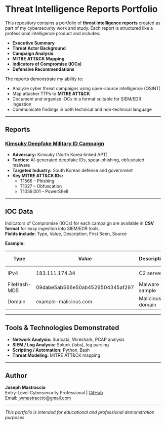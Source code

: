 # Threat Intelligence Reports Portfolio

This repository contains a portfolio of **threat intelligence reports** created as part of my cybersecurity work and study. Each report is structured like a professional intelligence product and includes:

- **Executive Summary**  
- **Threat Actor Background**  
- **Campaign Analysis**  
- **MITRE ATT&CK Mapping**  
- **Indicators of Compromise (IOCs)**  
- **Defensive Recommendations**  

The reports demonstrate my ability to:  

- Analyze cyber threat campaigns using open-source intelligence (OSINT)  
- Map attacker TTPs to **MITRE ATT&CK**  
- Document and organize IOCs in a format suitable for SIEM/EDR ingestion  
- Communicate findings in both technical and non-technical language  

---

## Reports

### [Kimsuky Deepfake Military ID Campaign](./Kimsuky_Deepfake_MilitaryID/Report.md)  
- **Adversary:** Kimsuky (North Korea-linked APT)  
- **Tactics:** AI-generated deepfake IDs, spear-phishing, obfuscated malware  
- **Targeted Industry:** South Korean defense and government  
- **Key MITRE ATT&CK IDs:**  
  - T1566 – Phishing  
  - T1027 – Obfuscation  
  - T1059.001 – PowerShell  

---

## IOC Data

Indicators of Compromise (IOCs) for each campaign are available in **CSV format** for easy ingestion into SIEM/EDR tools.  
**Fields include:** Type, Value, Description, First Seen, Source  

**Example:**

| Type          | Value                       | Description      | First Seen  | Source          |
|---------------|----------------------------|----------------|------------|----------------|
| IPv4          | 183.111.174.34             | C2 server       | 2025-09-15 | AlienVault OTX |
| FileHash-MD5  | 09dabe5ab566e50ab4526504345af297 | Malware sample | 2025-09-15 | AlienVault OTX |
| Domain        | example-malicious.com       | Malicious domain| 2025-09-15 | AlienVault OTX |

---

## Tools & Technologies Demonstrated

- **Network Analysis:** Suricata, Wireshark, PCAP analysis  
- **SIEM / Log Analysis:** Splunk (labs), log parsing  
- **Scripting / Automation:** Python, Bash  
- **Threat Modeling:** MITRE ATT&CK mapping  

---

## Author

**Joseph Mastraccio**  
Entry-Level Cybersecurity Professional | [GitHub](https://github.com/Jwmastraccio)  
Email: jwmastraccio@gmail.com  

---

*This portfolio is intended for educational and professional demonstration purposes.*
